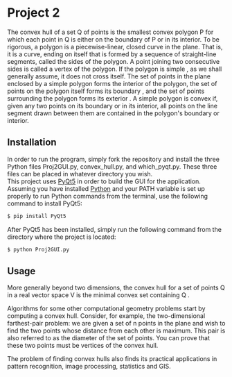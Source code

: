 # Project 2
The convex hull of a set Q of points is the smallest convex polygon P for which each point in Q is either on the boundary of P or in its interior. 
To be rigorous, a polygon is a piecewise-linear, closed curve in the plane. That is, it is a curve, ending on itself that is formed by a sequence 
of straight-line segments, called the sides of the polygon. A point joining two consecutive sides is called a vertex of the polygon. If the polygon 
is simple , as we shall generally assume, it does not cross itself. The set of points in the plane enclosed by a simple polygon forms the interior of 
the polygon, the set of points on the polygon itself forms its boundary , and the set of points surrounding the polygon forms its exterior . A simple 
polygon is convex if, given any two points on its boundary or in its interior, all points on the line segment drawn between them are contained in the 
polygon's boundary or interior.

## Installation
In order to run the program, simply fork the repository and install the three Python files Proj2GUI.py, convex_hull.py, and which_pyqt.py. These three files 
can be placed in whatever directory you wish. </br>
This project uses [PyQt5](https://pypi.org/project/PyQt5/) in order to build the GUI for the application. Assuming you have installed [Python](https://www.python.org/downloads/) and your PATH variable is set up properly to run Python commands from the terminal, use the following command to install PyQt5:
```bash
$ pip install PyQt5
```
After PyQt5 has been installed, simply run the following command from the directory where the project is located:
```bash
$ python Proj2GUI.py
```

## Usage
More generally beyond two dimensions, the convex hull for a set of points Q in a real vector space V is the minimal convex set containing Q .

Algorithms for some other computational geometry problems start by computing a convex hull. Consider, for example, the two-dimensional farthest-pair problem: we are given a set of n points in the plane and wish to find the two points whose distance from each other is maximum. This pair is also referred to as the diameter of the set of points. You can prove that these two points must be vertices of the convex hull.

The problem of finding convex hulls also finds its practical applications in pattern recognition, image processing, statistics and GIS.
